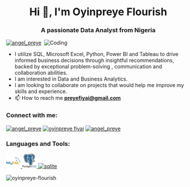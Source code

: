 <h1 align="center">Hi 👋, I'm Oyinpreye Flourish</h1>
<h3 align="center">A passionate Data Analyst from Nigeria</h3>
<img align="right" alt="Coding" width="400" src="https://raw.githubusercontent.com/TheDudeThatCode/TheDudeThatCode/master/Assets/Developer.gif">

<p align="left"> <a href="https://twitter.com/angel_preye" target="blank"><img src="https://img.shields.io/twitter/follow/angel_preye?logo=twitter&style=for-the-badge" alt="angel_preye" /></a> </p>

- I utilize SQL, Microsoft Excel, Python, Power BI and Tableau to drive informed business decisions through insightful recommendations, backed by exceptional problem-solving , communication and collaboration abilities.
- I am interested in Data and Business Analytics.
- I am looking to collaborate on projects that would help me improve my skills and experience.
- 📫 How to reach me **preyefiyai@gmail.com**


<h3 align="left">Connect with me:</h3>
<p align="left">
<a href="https://twitter.com/angel_preye" target="blank"><img align="center" src="https://raw.githubusercontent.com/rahuldkjain/github-profile-readme-generator/master/src/images/icons/Social/twitter.svg" alt="angel_preye" height="30" width="40" /></a>
<a href="https://linkedin.com/in/oyinpreye fiyai" target="blank"><img align="center" src="https://raw.githubusercontent.com/rahuldkjain/github-profile-readme-generator/master/src/images/icons/Social/linked-in-alt.svg" alt="oyinpreye fiyai" height="30" width="40" /></a>
<a href="https://instagram.com/angel_preye" target="blank"><img align="center" src="https://raw.githubusercontent.com/rahuldkjain/github-profile-readme-generator/master/src/images/icons/Social/instagram.svg" alt="angel_preye" height="30" width="40" /></a>
</p>

<h3 align="left">Languages and Tools:</h3>
<p align="left"> <a href="https://www.mysql.com/" target="_blank" rel="noreferrer"> <img src="https://raw.githubusercontent.com/devicons/devicon/master/icons/mysql/mysql-original-wordmark.svg" alt="mysql" width="40" height="40"/> </a> <a href="https://www.postgresql.org" target="_blank" rel="noreferrer"> <img src="https://raw.githubusercontent.com/devicons/devicon/master/icons/postgresql/postgresql-original-wordmark.svg" alt="postgresql" width="40" height="40"/> </a> <a href="https://www.sqlite.org/" target="_blank" rel="noreferrer"> <img src="https://www.vectorlogo.zone/logos/sqlite/sqlite-icon.svg" alt="sqlite" width="40" height="40"/> </a> </p>

<p><img align="center" src="https://github-readme-stats.vercel.app/api/top-langs?username=oyinpreye-flourish&show_icons=true&locale=en&layout=compact" alt="oyinpreye-flourish" /></p>
